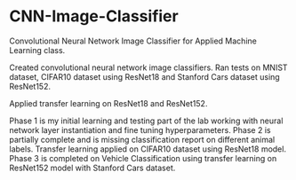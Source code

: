 # CNN-Image-Classifier
Convolutional Neural Network Image Classifier for Applied Machine Learning class.

Created convolutional neural network image classifiers. Ran tests on MNIST dataset, CIFAR10 dataset using ResNet18 and Stanford Cars dataset using ResNet152.

Applied transfer learning on ResNet18 and ResNet152.

Phase 1 is my initial learning and testing part of the lab working with neural network layer instantiation and fine tuning hyperparameters.
Phase 2 is partially complete and is missing classification report on different animal labels. Transfer learning applied on CIFAR10 dataset using ResNet18 model.
Phase 3 is completed on Vehicle Classification using transfer learning on ResNet152 model with Stanford Cars dataset.
